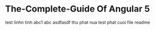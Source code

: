 # The-Complete-Guide Of Angular 5
test
linhn tinh
abc1
abc
asdfasdf
thu phat nua
test phat cuoi file readme

